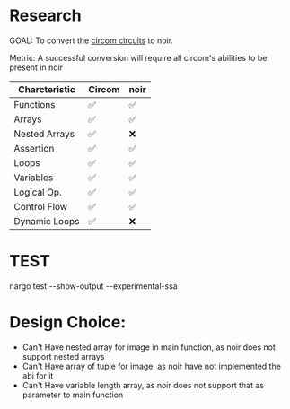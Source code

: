 # Research

GOAL: To convert the [circom circuits](https://github.com/TrishaDatta/circom-circuits) to noir.

Metric: A successful conversion will require all circom's abilities to be present in noir


| Charcteristic | Circom | noir |
| ---           | ---    | ---  |
| Functions     |  ✅    |  ✅  |
| Arrays        |  ✅    |  ✅  |
| Nested Arrays |  ✅    |  ❌  |
| Assertion     |  ✅    |  ✅  |
| Loops         |  ✅    |  ✅  | 
| Variables     |  ✅    |  ✅  |
| Logical Op.   |  ✅    |  ✅  |
| Control Flow  |  ✅    |  ✅  | 
| Dynamic Loops |  ✅    |  ❌  |


# TEST

nargo test --show-output --experimental-ssa


# Design Choice:

* Can't Have nested array for image in main function, as noir does not support nested arrays
* Can't Have array of tuple for image, as noir have not implemented the abi for it
* Can't Have variable length array, as noir does not support that as parameter to main function 
